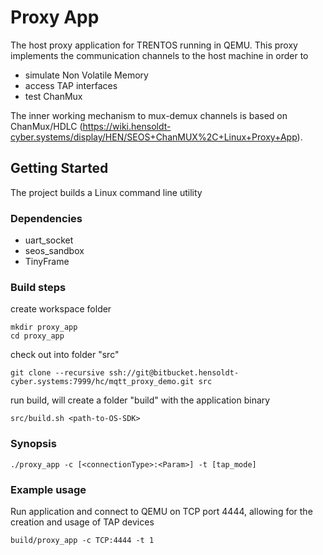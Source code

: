 # Proxy App

The host proxy application for TRENTOS running in QEMU.
This proxy implements the communication channels to the host machine in order to

* simulate Non Volatile Memory
* access TAP interfaces
* test ChanMux

The inner working mechanism to mux-demux channels is based on ChanMux/HDLC (https://wiki.hensoldt-cyber.systems/display/HEN/SEOS+ChanMUX%2C+Linux+Proxy+App).

## Getting Started

The project builds a Linux command line utility

### Dependencies

* uart\_socket
* seos\_sandbox
* TinyFrame

### Build steps

create workspace folder

    mkdir proxy_app
    cd proxy_app

check out into folder "src"

    git clone --recursive ssh://git@bitbucket.hensoldt-cyber.systems:7999/hc/mqtt_proxy_demo.git src

run build, will create a folder "build" with the application binary

    src/build.sh <path-to-OS-SDK>

### Synopsis
    ./proxy_app -c [<connectionType>:<Param>] -t [tap_mode]


### Example usage
Run application and connect to QEMU on TCP port 4444, allowing for the creation and usage of TAP devices

    build/proxy_app -c TCP:4444 -t 1

